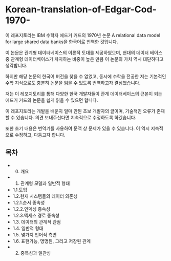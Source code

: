 # Korean-translation-of-Edgar-Cod-1970-

 이 레포지토리는 IBM 수학자 에드거 커드의 1970년 논문 A relational data model for large shared data banks을 한국어로 번역한 것입니다.
 
이 논문은 관계형 데이터베이스의 이론적 토대를 제공하였으며, 현대의 데이터 베이스 중 관계형 데이터베이스가 차지하는 비중이 높은 만큼 이 논문의 가치 역시 대단하다고 생각합니다.

하지만 해당 논문의 한국어 버전을 찾을 수 없었고, 동시에 수학을 전공한 저는 기본적인 수학 지식으로도 충분히 논문을 읽을 수 있도록 번역하고자 결심했습니다.

저는 이 레포지토리를 통해 다양한 한국 개발자들이 관계 데이터베이스의 근본이 되는 에드거 커드의 논문을 쉽게 읽을 수 있으면 합니다.

이 레포지토리는 개발을 배운지 얼마 안된 초보 개발자의 글이며, 기술적인 오류가 존재할 수 있습니다. 의견 보내주신다면 지속적으로 수정하도록 하겠습니다.

또한 초기 내용은 번역기를 사용하여 문맥 상 문제가 있을 수 있습니다. 이 역시 지속적으로 수정하고, 다듬고자 합니다.

## 목차   
- 0. 개요
- 1. 관계형 모델과 일반적 형태
 - 1.1.도입
 - 1.2.현재 시스템들의 데이터 의존성
  - 1.2.1.순서 종속성
  - 1.2.2.인덱싱 종속성
  - 1.2.3.엑세스 경로 종속성
 - 1.3. 데이터의 관계적 관점
 - 1.4. 일반적 형태
 - 1.5. 몇가지 언어적 측면
 - 1.6. 표현가능, 명명된, 그리고 저장된 관계
- 2. 중복성과 일관성   

